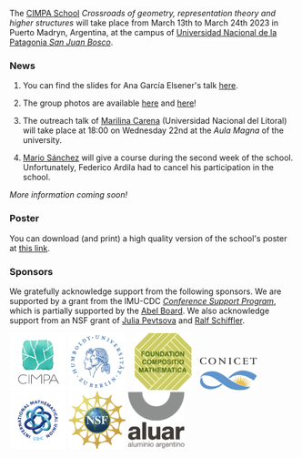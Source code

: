 The [CIMPA School](https://www.cimpa.info/en/node/9) _Crossroads of geometry, representation theory and higher structures_ will take place from March 13th to March 24th 2023 in Puerto Madryn, Argentina, at the campus of [Universidad Nacional de la Patagonia _San Juan Bosco_](https://madryn.unp.edu.ar/). 

### News

1. You can find the slides for Ana García Elsener's talk [here](slides-cimpa-age.pdf).

1. The group photos are available [here](images/group-photo-2.JPG) and [here](images/group-photo-1.JPG)!


1. The outreach talk of [Marilina Carena](https://sites.google.com/view/marilina-carena)
(Universidad Nacional del Litoral) will take place at 18:00 on Wednesday 22nd at the _Aula Magna_ of the university. 

1. [Mario Sánchez](https://sites.google.com/view/sanchezmario) will give a course during the second week of the school. Unfortunately, Federico Ardila had to cancel his participation 
in the school.

_More information coming soon!_

### Poster

You can download (and print) a high quality version of the school's poster at [this link](CIMPA23poster.pdf).

### Sponsors

We gratefully acknowledge support from the following sponsors. We are supported by a grant from the IMU-CDC [_Conference Support Program_](https://www.mathunion.org/cdc/grants/conference-support-program), which is partially supported by the [Abel Board](https://abelprize.no/node/154). We also acknowledge support from an NSF grant of [Julia Pevtsova](https://sites.math.washington.edu/~julia/) and [Ralf Schiffler](https://schiffler.math.uconn.edu/).



[<img src="images/CIMPA-logo.png" width="100" height="100">](https://www.cimpa.info)
[<img src="images/HU-logo.png" width="100" height="100">](https://www.hu-berlin.de/en)&nbsp;&nbsp;&nbsp;
[<img src="images/compositiologo.png" width="100" height="100">](https://compositio.nl/#foundation)&nbsp;&nbsp;&nbsp;
[<img src="images/conicet.png" width="100" height="57">](https://www.conicet.gov.ar/conicet-descripcion/) 
[<img src="images/IMU-CDC.png" width="100" height="100">](https://www.mathunion.org/cdc)
[<img src="images/NSF.svg" width="100" height="100">](https://www.nsf.gov/)
[<img src="images/logo-aluar.svg" width="100" height="100">](https://www.aluar.com.ar/)
